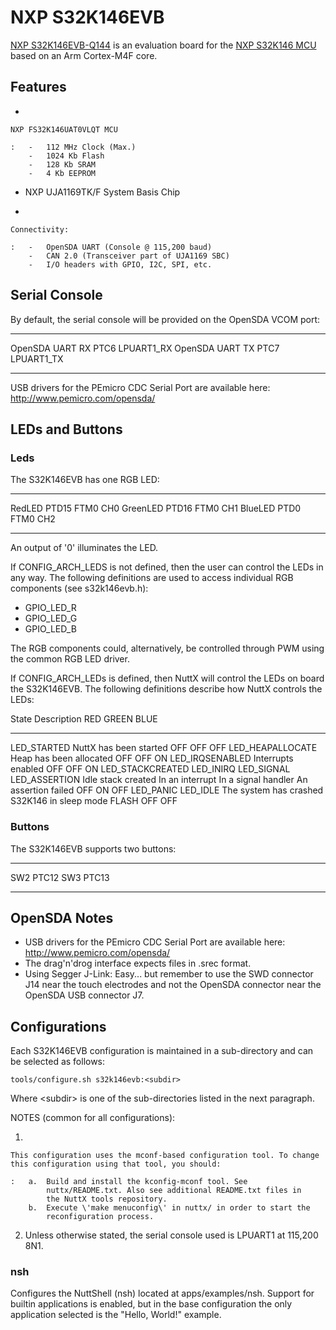 NXP S32K146EVB
==============

[NXP
S32K146EVB-Q144](https://www.nxp.com/design/development-boards/automotive-development-platforms/s32k-mcu-platforms/s32k146-q144-general-purpose-evaluation-board:S32K146EVB)
is an evaluation board for the [NXP S32K146
MCU](https://www.nxp.com/products/processors-and-microcontrollers/s32-automotive-platform/s32k-general-purpose-mcus/s32k1-microcontrollers-for-general-purpose:S32K1)
based on an Arm Cortex-M4F core.

Features
--------

-   

    NXP FS32K146UAT0VLQT MCU

    :   -   112 MHz Clock (Max.)
        -   1024 Kb Flash
        -   128 Kb SRAM
        -   4 Kb EEPROM

-   NXP UJA1169TK/F System Basis Chip

-   

    Connectivity:

    :   -   OpenSDA UART (Console @ 115,200 baud)
        -   CAN 2.0 (Transceiver part of UJA1169 SBC)
        -   I/O headers with GPIO, I2C, SPI, etc.

Serial Console
--------------

By default, the serial console will be provided on the OpenSDA VCOM
port:

  ----------------- ------ -------------
  OpenSDA UART RX   PTC6   LPUART1\_RX
  OpenSDA UART TX   PTC7   LPUART1\_TX
  ----------------- ------ -------------

USB drivers for the PEmicro CDC Serial Port are available here:
<http://www.pemicro.com/opensda/>

LEDs and Buttons
----------------

### Leds

The S32K146EVB has one RGB LED:

  ---------- ------- ----------
  RedLED     PTD15   FTM0 CH0
  GreenLED   PTD16   FTM0 CH1
  BlueLED    PTD0    FTM0 CH2
  ---------- ------- ----------

An output of \'0\' illuminates the LED.

If CONFIG\_ARCH\_LEDS is not defined, then the user can control the LEDs
in any way. The following definitions are used to access individual RGB
components (see s32k146evb.h):

-   GPIO\_LED\_R
-   GPIO\_LED\_G
-   GPIO\_LED\_B

The RGB components could, alternatively, be controlled through PWM using
the common RGB LED driver.

If CONFIG\_ARCH\_LEDs is defined, then NuttX will control the LEDs on
board the S32K146EVB. The following definitions describe how NuttX
controls the LEDs:

  State                                                     Description                                                                  RED     GREEN   BLUE
  --------------------------------------------------------- ---------------------------------------------------------------------------- ------- ------- ------
  LED\_STARTED                                              NuttX has been started                                                       OFF     OFF     OFF
  LED\_HEAPALLOCATE                                         Heap has been allocated                                                      OFF     OFF     ON
  LED\_IRQSENABLED                                          Interrupts enabled                                                           OFF     OFF     ON
  LED\_STACKCREATED LED\_INIRQ LED\_SIGNAL LED\_ASSERTION   Idle stack created In an interrupt In a signal handler An assertion failed   OFF     ON      OFF
  LED\_PANIC LED\_IDLE                                      The system has crashed S32K146 in sleep mode                                 FLASH   OFF     OFF

### Buttons

The S32K146EVB supports two buttons:

  ----- -------
  SW2   PTC12
  SW3   PTC13
  ----- -------

OpenSDA Notes
-------------

-   USB drivers for the PEmicro CDC Serial Port are available here:
    <http://www.pemicro.com/opensda/>
-   The drag\'n\'drog interface expects files in .srec format.
-   Using Segger J-Link: Easy\... but remember to use the SWD connector
    J14 near the touch electrodes and not the OpenSDA connector near the
    OpenSDA USB connector J7.

Configurations
--------------

Each S32K146EVB configuration is maintained in a sub-directory and can
be selected as follows:

    tools/configure.sh s32k146evb:<subdir>

Where \<subdir\> is one of the sub-directories listed in the next
paragraph.

NOTES (common for all configurations):

1.  

    This configuration uses the mconf-based configuration tool. To change this configuration using that tool, you should:

    :   a.  Build and install the kconfig-mconf tool. See
            nuttx/README.txt. Also see additional README.txt files in
            the NuttX tools repository.
        b.  Execute \'make menuconfig\' in nuttx/ in order to start the
            reconfiguration process.

2.  Unless otherwise stated, the serial console used is LPUART1 at
    115,200 8N1.

### nsh

Configures the NuttShell (nsh) located at apps/examples/nsh. Support for
builtin applications is enabled, but in the base configuration the only
application selected is the \"Hello, World!\" example.

